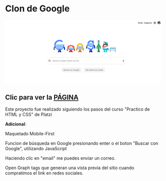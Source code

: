 # Clon de Google

![Vista Escritorio](/escritorio.png)

## Clic para ver la [PÁGINA](https://guadamongebarale.github.io/clonGoogle/)

Este proyecto fue realizado siguiendo los pasos del curso "Practico de HTML y CSS" de Platzi

**Adicional**:

Maquetado Mobile-First

Funcion de búsqueda en Google presionando enter o el boton "Buscar con Google", utilizando JavaScript

Haciendo clic en "email" me puedes enviar un correo. 

Open Graph tags que generan una vista previa del sitio cuando compratimos el link en redes sociales.
